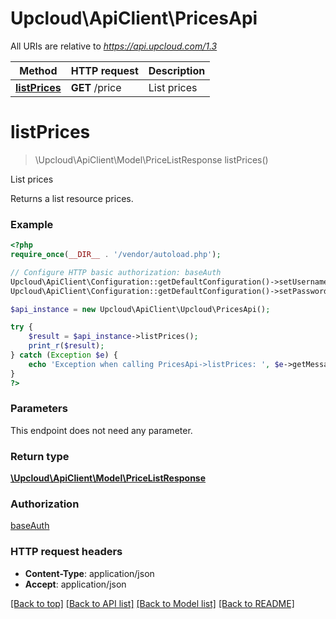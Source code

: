 # Upcloud\ApiClient\PricesApi

All URIs are relative to _https://api.upcloud.com/1.3_

| Method                                    | HTTP request   | Description |
| ----------------------------------------- | -------------- | ----------- |
| [**listPrices**](PricesApi.md#listPrices) | **GET** /price | List prices |

# **listPrices**

> \Upcloud\ApiClient\Model\PriceListResponse listPrices()

List prices

Returns a list resource prices.

### Example

```php
<?php
require_once(__DIR__ . '/vendor/autoload.php');

// Configure HTTP basic authorization: baseAuth
Upcloud\ApiClient\Configuration::getDefaultConfiguration()->setUsername('YOUR_USERNAME');
Upcloud\ApiClient\Configuration::getDefaultConfiguration()->setPassword('YOUR_PASSWORD');

$api_instance = new Upcloud\ApiClient\Upcloud\PricesApi();

try {
    $result = $api_instance->listPrices();
    print_r($result);
} catch (Exception $e) {
    echo 'Exception when calling PricesApi->listPrices: ', $e->getMessage(), PHP_EOL;
}
?>
```

### Parameters

This endpoint does not need any parameter.

### Return type

[**\Upcloud\ApiClient\Model\PriceListResponse**](../Model/PriceListResponse.md)

### Authorization

[baseAuth](../../README.md#baseAuth)

### HTTP request headers

* **Content-Type**: application/json
* **Accept**: application/json

[[Back to top]](#) [[Back to API list]](../../README.md#documentation-for-api-endpoints) [[Back to Model list]](../../README.md#documentation-for-models) [[Back to README]](../../README.md)
